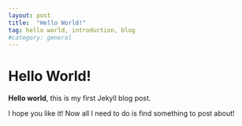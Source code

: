 ```yaml
---
layout: post
title:  "Hello World!"
tag: hello world, introduction, blog
#category: general
---
```


# Hello World!

**Hello world**, this is my first Jekyll blog post.

I hope you like it! Now all I need to do is find something to post about!


